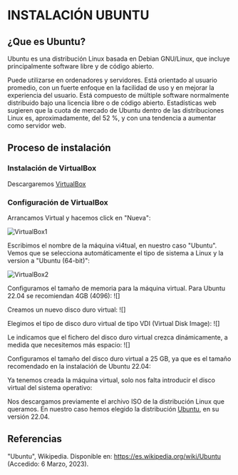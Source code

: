 # INSTALACIÓN UBUNTU
## ¿Que es Ubuntu?

Ubuntu es una distribución Linux basada en Debian GNU/Linux, que incluye principalmente software libre y de código abierto.

Puede utilizarse en ordenadores y servidores. Está orientado al usuario promedio, con un fuerte enfoque en la facilidad de uso y en mejorar la experiencia del usuario. Está compuesto de múltiple software normalmente distribuido bajo una licencia libre o de código abierto. Estadísticas web sugieren que la cuota de mercado de Ubuntu dentro de las distribuciones Linux es, aproximadamente, del 52 %, y con una tendencia a aumentar como servidor web.

## Proceso de instalación

### Instalación de VirtualBox

Descargaremos [VirtualBox](https://www.virtualbox.org/)

### Configuración de VirtualBox
Arrancamos Virtual y hacemos click en "Nueva":

![VirtualBox1](https://github.com/neusmartinez/InstalacionUbuntu/blob/main/VIRTUALBOX1.png)

Escribimos el nombre de la máquina vi4tual, en nuestro caso "Ubuntu". Vemos que se selecciona automáticamente el tipo de sistema a Linux y la version a "Ubuntu (64-bit)":

![VirtualBox2](https://github.com/neusmartinez/InstalacionUbuntu/blob/main/VIRTUALBOX2.png)

Configuramos el tamaño de memoria para la máquina virtual. Para Ubuntu 22.04 se recomiendan 4GB (4096):
![]

Creamos un nuevo disco duro virtual:
![]

Elegimos el tipo de disco duro virtual de tipo VDI (Virtual Disk Image):
![]

Le indicamos que el fichero del disco duro virtual crezca dinámicamente, a medida que necesitemos más espacio:
![]

Configuramos el tamaño del disco duro virtual a 25 GB,  ya que es el tamaño recomendado en la instalacióń de Ubuntu 22.04:


Ya tenemos creada la máquina virtual, solo nos falta introducir el disco virtual del sistema operativo:

Nos descargamos previamente el archivo ISO de la distribución Linux que queramos. En nuestro caso hemos elegido la distribución [Ubuntu](https://ubuntu.com/), en su versión 22.04.




## Referencias
"Ubuntu", Wikipedia. Disponible en: https://es.wikipedia.org/wiki/Ubuntu (Accedido: 6 Marzo, 2023). 
